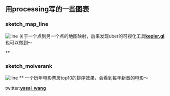 ## 用processing写的一些图表

### sketch_map_line
![line](https://github.com/wangyasai/DataVizTemp/blob/master/image/map_line.gif)
关于一个点到另一个点的地图映射，后来发现uber的可视化工具[**kepler.gl**](http://kepler.gl/#/demo)也可以做到～


**

### sketch_moiverank
![line](https://github.com/wangyasai/DataVizTemp/blob/master/image/movie.gif)
**
一个历年电影票房top10的排序效果，会看到每年新晋的电影～


twitter:[**yasai_wang**](https://twitter.com/yasai_wang)
